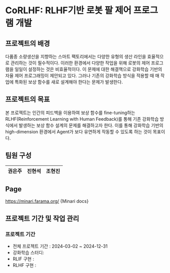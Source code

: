 # CoRLHF: RLHF기반 로봇 팔 제어 프로그램 개발

## 프로젝트의 배경
 다품종 소량생산을 지향하는 스마트 팩토리에서는 다양한 유형의 생산 라인을 효율적으로 관리하는 것이 필수적이다. 이러한 환경에서 다양한 작업을 위해 로봇의 제어 프로그램을 일일이 설정하는 것은 비효율적이다. 이 문제에 대한 해결책으로 강화학습 기반의 자율 제어 프로그래밍이 제안되고 있다. 그러나 기존의 강화학습 방식을 적용할 때 매 작업에 특화된 보상 함수를 새로 설계해야 한다는 문제가 발생한다.

## 프로젝트의 목표
 본 프로젝트는 인간의 피드백을 이용하여 보상 함수를 fine-tuning하는 RLHF(Reinforcement Learning with Human Feedback)를 통해 기존 강화학습 방식에서 발생하는 보상 함수 설계의 문제를 해결하고자 한다. 이를 통해 강화학습 기반의 high-dimension 환경에서 Agent가 보다 유연하게 작동할 수 있도록 하는 것이 목표이다.

## 팀원 구성
| **권은주** | **진현석** | **조현진** |
| :------: |  :------: | :------: |
</div>

## Page
https://minari.farama.org/ {Minari docs}

## 프로젝트 기간 및 작업 관리

### 프로젝트 기간

- 전체 프로젝트 기간 : 2024-03-02 ~ 2024-12-31
- 강화학습 스터디:
- RLIF 구현 : 
- RLHF 구현 : 

<br>

